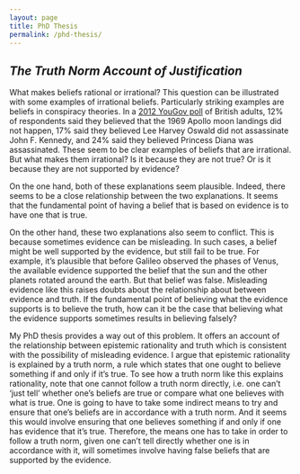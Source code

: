 ```yaml
---
layout: page
title: PhD Thesis
permalink: /phd-thesis/
---
```


## *The Truth Norm Account of Justification*

What makes beliefs rational or irrational? This question can be illustrated with some examples of irrational beliefs. Particularly striking examples are beliefs in conspiracy theories. In a [2012 YouGov poll](https://yougov.co.uk/news/2012/07/04/we-ask-conspiracy-theories/) of British adults, 12% of respondents said they believed that the 1969 Apollo moon landings did not happen, 17% said they believed Lee Harvey Oswald did not assassinate John F. Kennedy, and 24% said they believed Princess Diana was assassinated. These seem to be clear examples of beliefs that are irrational. But what makes them irrational? Is it because they are not true? Or is it because they are not supported by evidence?

On the one hand, both of these explanations seem plausible. Indeed, there seems to be a close relationship between the two explanations. It seems that the fundamental point of having a belief that is based on evidence is to have one that is true.

On the other hand, these two explanations also seem to conflict. This is because sometimes evidence can be misleading. In such cases, a belief might be well supported by the evidence, but still fail to be true. For example, it’s plausible that before Galileo observed the phases of Venus, the available evidence supported the belief that the sun and the other planets rotated around the earth. But that belief was false. Misleading evidence like this raises doubts about the relationship about between evidence and truth. If the fundamental point of believing what the evidence supports is to believe the truth, how can it be the case that believing what the evidence supports sometimes results in believing falsely?

My PhD thesis provides a way out of this problem. It offers an account of the relationship between epistemic rationality and truth which is consistent with the possibility of misleading evidence. I argue that epistemic rationality is explained by a truth norm, a rule which states that one ought to believe something if and only if it’s true. To see how a truth norm like this explains rationality, note that one cannot follow a truth norm directly, i.e. one can’t ‘just tell’ whether one’s beliefs are true or compare what one believes with what is true. One is going to have to take some indirect means to try and ensure that one’s beliefs are in accordance with a truth norm. And it seems this would involve ensuring that one believes something if and only if one has evidence that it’s true. Therefore, the means one has to take in order to follow a truth norm, given one can’t tell directly whether one is in accordance with it, will sometimes involve having false beliefs that are supported by the evidence.

